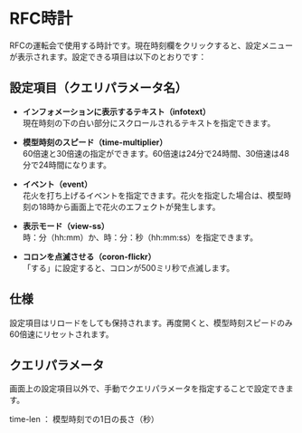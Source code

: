 # RFC時計

RFCの運転会で使用する時計です。現在時刻欄をクリックすると、設定メニューが表示されます。設定できる項目は以下のとおりです：

## 設定項目（クエリパラメータ名）

- **インフォメーションに表示するテキスト（infotext）**  
  現在時刻の下の白い部分にスクロールされるテキストを指定できます。

- **模型時刻のスピード（time-multiplier）**  
  60倍速と30倍速の指定ができます。60倍速は24分で24時間、30倍速は48分で24時間になります。

- **イベント（event）**  
  花火を打ち上げるイベントを指定できます。花火を指定した場合は、模型時刻の18時から画面上で花火のエフェクトが発生します。

- **表示モード（view-ss）**  
  時：分（hh:mm）か、時：分：秒（hh:mm:ss）を指定できます。

- **コロンを点滅させる（coron-flickr）**  
  「する」に設定すると、コロンが500ミリ秒で点滅します。

## 仕様

設定項目はリロードをしても保持されます。再度開くと、模型時刻スピードのみ60倍速にリセットされます。

## クエリパラメータ
画面上の設定項目以外で、手動でクエリパラメータを指定することで設定できます。

  time-len ： 模型時刻での1日の長さ（秒）
